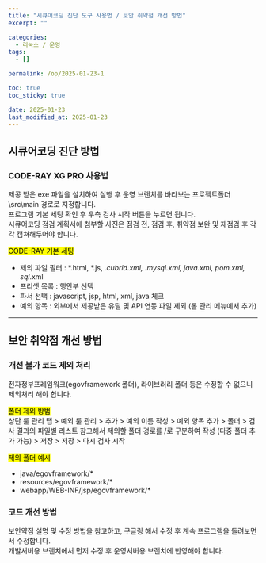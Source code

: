 ```yaml
---
title: "시큐어코딩 진단 도구 사용법 / 보안 취약점 개선 방법"
excerpt: ""

categories:
  - 리눅스 / 운영
tags:
  - []

permalink: /op/2025-01-23-1

toc: true
toc_sticky: true

date: 2025-01-23
last_modified_at: 2025-01-23
---
```


## 시큐어코딩 진단 방법

### CODE-RAY XG PRO 사용법
제공 받은 exe 파일을 설치하여 실행 후 운영 브랜치를 바라보는 프로젝트폴더\src\main 경로로 지정합니다.  
프로그램 기본 세팅 확인 후 우측 검사 시작 버튼을 누르면 됩니다.  
시큐어코딩 점검 계획서에 첨부할 사진은 점검 전, 점검 후, 취약점 보완 및 재점검 후 각각 캡쳐해두어야 합니다.

<mark>CODE-RAY 기본 세팅</mark>
- 제외 파일 필터 : *.html, *.js, *.cubrid.xml, *.mysql.xml, java*.xml, pom.xml, sql*.xml
- 프리셋 목록 : 행안부 선택
- 파서 선택 : javascript, jsp, html, xml, java 체크
- 예외 항목 : 외부에서 제공받은 유틸 및 API 연동 파일 제외 (롤 관리 메뉴에서 추가)

---

## 보안 취약점 개선 방법

### 개선 불가 코드 제외 처리
전자정부프레임워크(egovframework 폴더), 라이브러리 폴더 등은 수정할 수 없으니 제외처리 해야 합니다.

<mark>폴더 제외 방법</mark>  
상단 룰 관리 탭 > 예외 룰 관리 > 추가 > 예외 이름 작성 > 예외 항목 추가 > 폴더 > 검사 결과의 파일별 리스트 참고해서 제외할 폴더 경로를 /로 구분하여 작성 (다중 폴더 추가 가능) > 저장 > 저장 > 다시 검사 시작

<mark>제외 폴더 예시</mark>
- java/egovframework/*
- resources/egovframework/*
- webapp/WEB-INF/jsp/egovframework/*

### 코드 개선 방법
보안약점 설명 및 수정 방법을 참고하고, 구글링 해서 수정 후 계속 프로그램을 돌려보면서 수정합니다.  
개발서버용 브랜치에서 먼저 수정 후 운영서버용 브랜치에 반영해야 합니다.

